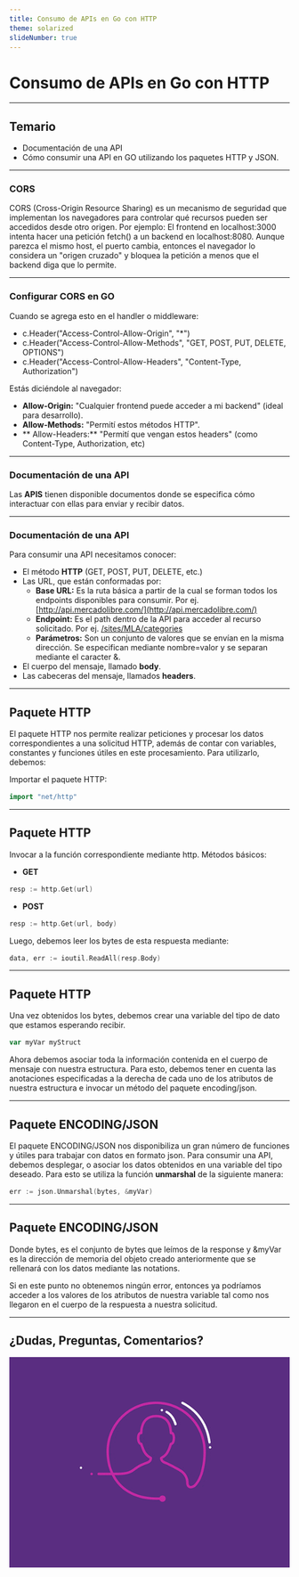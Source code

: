 ```yaml
---
title: Consumo de APIs en Go con HTTP
theme: solarized
slideNumber: true
---
```


# Consumo de APIs en Go con HTTP

---

## Temario

- Documentación de una API
- Cómo consumir una API en GO utilizando los paquetes HTTP y JSON.

---

### CORS

CORS (Cross-Origin Resource Sharing) es un mecanismo de seguridad que implementan los navegadores para controlar qué recursos pueden ser accedidos desde otro origen.
Por ejemplo: El frontend en localhost:3000 intenta hacer una petición fetch() a un backend en localhost:8080. Aunque parezca el mismo host, el puerto cambia, entonces el navegador lo considera un "origen cruzado" y bloquea la petición a menos que el backend diga que lo permite.

---

### Configurar CORS en GO

Cuando se agrega esto en el handler o middleware:
- c.Header("Access-Control-Allow-Origin", "*")
- c.Header("Access-Control-Allow-Methods", "GET, POST, PUT, DELETE, OPTIONS")
- c.Header("Access-Control-Allow-Headers", "Content-Type, Authorization")

Estás diciéndole al navegador:
- **Allow-Origin:** "Cualquier frontend puede acceder a mi backend" (ideal para desarrollo).
- **Allow-Methods:** "Permití estos métodos HTTP".
- ** Allow-Headers:** "Permití que vengan estos headers" (como Content-Type, Authorization, etc)

---

### Documentación de una API

Las **APIS** tienen disponible documentos donde se especifica cómo interactuar con ellas para enviar y recibir datos.

---

### Documentación de una API

<!-- .slide: style="font-size: 0.80em" -->

Para consumir una API necesitamos conocer:

- El método **HTTP** (GET, POST, PUT, DELETE, etc.)
- Las URL, que están conformadas por:
  - **Base URL:** Es la ruta básica a partir de la cual se forman todos los endpoints disponibles para consumir. Por ej. [http://api.mercadolibre.com/](http://api.mercadolibre.com/)
  - **Endpoint:** Es el path dentro de la API para acceder al recurso solicitado. Por ej. [/sites/MLA/categories]()
  - **Parámetros:** Son un conjunto de valores que se envían en la misma dirección. Se especifican mediante nombre=valor y se separan mediante el caracter &.
- El cuerpo del mensaje, llamado **body**.
- Las cabeceras del mensaje, llamados **headers**.

---

## Paquete HTTP

El paquete HTTP nos permite realizar peticiones y procesar los datos correspondientes a una solicitud HTTP, además de contar con variables, constantes y funciones útiles en este procesamiento. Para utilizarlo, debemos:

Importar el paquete HTTP:

```go
import "net/http"
```

---

## Paquete HTTP

<!-- .slide: style="font-size: 0.80em" -->

Invocar a la función correspondiente mediante http. Métodos básicos:

- **GET**

```go
resp := http.Get(url)
```

- **POST**

```go
resp := http.Get(url, body)
```

Luego, debemos leer los bytes de esta respuesta mediante:

```go
data, err := ioutil.ReadAll(resp.Body)
```

---

## Paquete HTTP

Una vez obtenidos los bytes, debemos crear una variable del tipo de dato que estamos esperando recibir.

```go
var myVar myStruct
```

Ahora debemos asociar toda la información contenida en el cuerpo de mensaje con nuestra estructura. Para esto, debemos tener en cuenta las anotaciones especificadas a la derecha de cada uno de los atributos de nuestra estructura e invocar un método del paquete encoding/json.

---

## Paquete ENCODING/JSON

El paquete ENCODING/JSON nos disponibiliza un gran número de funciones y útiles para trabajar con datos en formato json.
Para consumir una API, debemos desplegar, o asociar los datos obtenidos en una variable del tipo deseado. Para esto se utiliza la función **unmarshal** de la siguiente manera:

```go
err := json.Unmarshal(bytes, &myVar)
```

---

## Paquete ENCODING/JSON

Donde bytes, es el conjunto de bytes que leímos de la response y &myVar es la dirección de memoria del objeto creado anteriormente que se rellenará con los datos mediante las notations.

Si en este punto no obtenemos ningún error, entonces ya podríamos acceder a los valores de los atributos de nuestra variable tal como nos llegaron en el cuerpo de la respuesta a nuestra solicitud.

---

## ¿Dudas, Preguntas, Comentarios?

![Preguntas](images/pregunta.gif)
